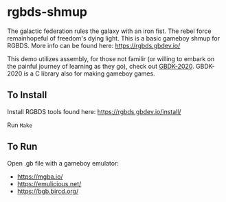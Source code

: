 # rgbds-shmup

The galactic federation rules the galaxy with an iron fist. The rebel force remainhopeful of freedom's dying light. This is a basic gameboy shmup for RGBDS. More info can be found here: https://rgbds.gbdev.io/

This demo utilizes assembly, for those not familir (or willing to embark on the painful journey of learning as they go), check out [GBDK-2020](https://github.com/gbdk-2020/gbdk-2020). GBDK-2020 is a C library also for making gameboy games.

## To Install

Install RGBDS tools found here: https://rgbds.gbdev.io/install/

Run `Make`

## To Run

Open .gb file with a gameboy emulator:
 - https://mgba.io/
 - https://emulicious.net/
 - https://bgb.bircd.org/
